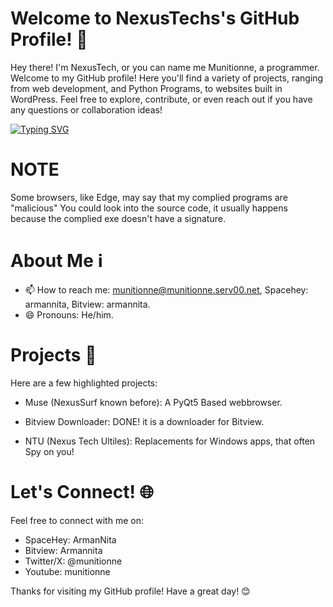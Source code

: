 # Welcome to NexusTechs's GitHub Profile! 👋
Hey there! I'm NexusTech, or you can name me Munitionne, a programmer. Welcome to my GitHub profile! Here you'll find a variety of projects, ranging from web development, and Python Programs, to websites built in WordPress. Feel free to explore, contribute, or even reach out if you have any questions or collaboration ideas!

[![Typing SVG](https://readme-typing-svg.demolab.com?font=Fira+Code&pause=1000&color=5DB607&width=435&lines=munitionne;Follow%2C+and+subsribe%2C+I+don't+force+you;Why+are+you+still+looking+at+this%2C+just+stop+looking+at+this;Bet+you+are+scared+now)](https://git.io/typing-svg)

# NOTE

Some browsers, like Edge, may say that my complied programs are "malicious" You could look into the source code, it usually happens because the complied exe doesn't have a signature.

# About Me ℹ️
* 📫 How to reach me: munitionne@munitionne.serv00.net, Spacehey: armannita, Bitview: armannita.
* 😄 Pronouns: He/him.

# Projects 🚀
Here are a few highlighted projects:

* Muse (NexusSurf known before): A PyQt5 Based webbrowser.

* Bitview Downloader: DONE! it is a downloader for Bitview.

* NTU (Nexus Tech Ultiles): Replacements for Windows apps, that often Spy on you!

# Let's Connect! 🌐
Feel free to connect with me on:
* SpaceHey: ArmanNita
* Bitview: Armannita
* Twitter/X: @munitionne
* Youtube: munitionne

Thanks for visiting my GitHub profile! Have a great day! 😊
<!---
nexustech24/nexustech24 is a ✨ special ✨ repository because its `README.md` (this file) appears on your GitHub profile.
You can click the Preview link to take a look at your changes.
--->
